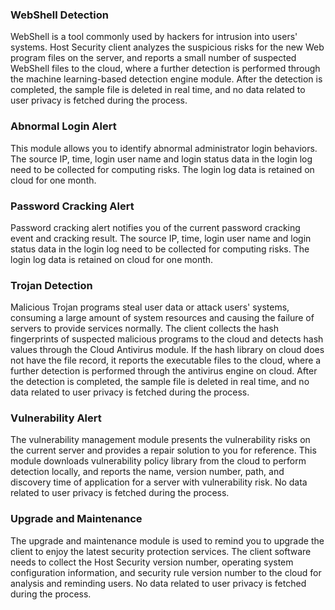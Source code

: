 ### WebShell Detection
WebShell is a tool commonly used by hackers for intrusion into users' systems. Host Security client analyzes the suspicious risks for the new Web program files on the server, and reports a small number of suspected WebShell files to the cloud, where a further detection is performed through the machine learning-based detection engine module. After the detection is completed, the sample file is deleted in real time, and no data related to user privacy is fetched during the process. 

### Abnormal Login Alert
This module allows you to identify abnormal administrator login behaviors. The source IP, time, login user name and login status data in the login log need to be collected for computing risks. The login log data is retained on cloud for one month. 

### Password Cracking Alert
Password cracking alert notifies you of the current password cracking event and cracking result. The source IP, time, login user name and login status data in the login log need to be collected for computing risks. The login log data is retained on cloud for one month. 

### Trojan Detection
Malicious Trojan programs steal user data or attack users' systems, consuming a large amount of system resources and causing the failure of servers to provide services normally. The client collects the hash fingerprints of suspected malicious programs to the cloud and detects hash values through the Cloud Antivirus module. If the hash library on cloud does not have the file record, it reports the executable files to the cloud, where a further detection is performed through the antivirus engine on cloud. After the detection is completed, the sample file is deleted in real time, and no data related to user privacy is fetched during the process. 

### Vulnerability Alert
The vulnerability management module presents the vulnerability risks on the current server and provides a repair solution to you for reference. This module downloads vulnerability policy library from the cloud to perform detection locally, and reports the name, version number, path, and discovery time of application for a server with vulnerability risk. No data related to user privacy is fetched during the process. 

### Upgrade and Maintenance
The upgrade and maintenance module is used to remind you to upgrade the client to enjoy the latest security protection services. The client software needs to collect the Host Security version number, operating system configuration information, and security rule version number to the cloud for analysis and reminding users. No data related to user privacy is fetched during the process. 

